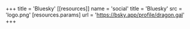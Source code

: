 +++
title = 'Bluesky'
[[resources]]
    name = 'social'
    title = 'Bluesky'
    src = 'logo.png'
    [resources.params]
        url = 'https://bsky.app/profile/dragon.gal'
+++
